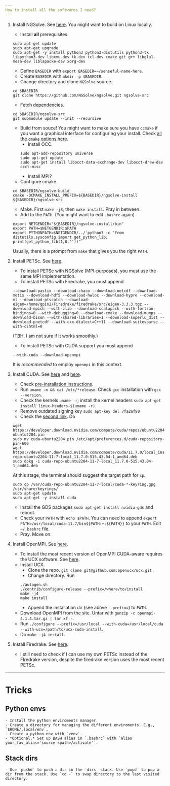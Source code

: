 ```yaml
---
How to install all the softwares I need?
---
```


1. Install NGSolve. See [here](https://docu.ngsolve.org/nightly/install/installlinux.html). You might want to build on Linux locally.

    - Install **all** prerequisites.
    ```
    sudo apt-get update
    sudo apt-get upgrade
    sudo apt-get -y install python3 python3-distutils python3-tk libpython3-dev libxmu-dev tk-dev tcl-dev cmake git g++ libglu1-mesa-dev liblapacke-dev xorg-dev
    ```
    - Define `BASEDIR` with `export BASEDIR=~/senseful-name-here`.
    - Create `BASEDIR` with `mkdir -p $BASEDIR`.
    - Change directory and clone `NGSolve` source.
    ```
    cd $BASEDIR
    git clone https://github.com/NGSolve/ngsolve.git ngsolve-src
    ```
    - Fetch dependencies.
    ```
    cd $BASEDIR/ngsolve-src
    git submodule update --init --recursive
    ```
    - Build from souce! You might want to make sure you have `ccmake` if you want a graphical interface for configuring your install. Check [all the `cmake` options here](https://docu.ngsolve.org/latest/install/cmakeoptions.html). 
        * Install OCC.
        ``` 
        sudo apt-add-repository universe
        sudo apt-get update
        sudo apt-get install libocct-data-exchange-dev libocct-draw-dev occt-misc
        ```
        * Install MPI?
    - Configure cmake.
    ```
    cd $BASEDIR/ngsolve-build
    cmake -DCMAKE_INSTALL_PREFIX=${BASEDIR}/ngsolve-install ${BASEDIR}/ngsolve-src
    ```
    - Make. First `make -j8`, then `make install`. Pray in between.
    - Add to the `PATH`. (You might want to edit `.bashrc` again)
    ```
    export NETGENDIR="${BASEDIR}/ngsolve-install/bin"
    export PATH=$NETGENDIR:$PATH
    export PYTHONPATH=$NETGENDIR/../`python3 -c "from distutils.sysconfig import get_python_lib; print(get_python_lib(1,0,''))"`
    ```
    Usually, there is a prompt from `make` that gives you the right `PATH`.

2. Install PETSc. See [here](https://petsc.org/release/install/).

	- To install PETSc with NGSolve (MPI-purposes), you must use the same MPI implementation. 
	- To install PETSc with Firedrake, you must append
	```
	--download-pastix --download-chaco --download-netcdf --download-metis --download-hdf5 --download-hwloc --download-hypre --download-ml --download-ptscotch --download-eigen=/home/gpin2/Firedrake/firedrake/src/eigen-3.3.3.tgz --download-mpich --with-zlib --download-scalapack --with-fortran-bindings=0 --with-debugging=0 --download-cmake --download-mumps --download-bison --with-shared-libraries=1 --download-superlu_dist --download-pnetcdf --with-cxx-dialect=C++11 --download-suitesparse --with-c2html=0
	``` 
    (TBH, I am not sure if it works smoothly.)

    - To install PETSc with CUDA support you must append
    ```
    --with-cuda --download-openmpi
    ```
    It is *recommended* to employ `openmpi` in this context.

3. Install CUDA. See [here](https://docs.nvidia.com/cuda/cuda-installation-guide-linux/index.html#ubuntu-installation) and [here](https://developer.nvidia.com/cuda-downloads?target_os=Linux&target_arch=x86_64&Distribution=Ubuntu&target_version=22.04&target_type=deb_local).

    - Check [pre-installation instructions](https://docs.nvidia.com/cuda/cuda-installation-guide-linux/index.html#pre-installation-actions). 
    - Run `uname -m && cat /etc/*release`. Check `gcc` installation with `gcc --version`.
    - Check the kernels `uname -r`; install the kernel headers `sudo apt-get install linux-headers-$(uname -r)`.
    - Remove outdated signing key `sudo apt-key del 7fa2af80`
    - Check the [second link](https://developer.nvidia.com/cuda-downloads?target_os=Linux&target_arch=x86_64&Distribution=Ubuntu&target_version=22.04&target_type=deb_local). Do
    ```
    wget https://developer.download.nvidia.com/compute/cuda/repos/ubuntu2204/x86_64/cuda-ubuntu2204.pin
    sudo mv cuda-ubuntu2204.pin /etc/apt/preferences.d/cuda-repository-pin-600
    wget https://developer.download.nvidia.com/compute/cuda/11.7.0/local_installers/cuda-repo-ubuntu2204-11-7-local_11.7.0-515.43.04-1_amd64.deb
    sudo dpkg -i cuda-repo-ubuntu2204-11-7-local_11.7.0-515.43.04-1_amd64.deb
    ```
    At this stage, the terminal should suggest the target path for `cp`.
    ```
    sudo cp /var/cuda-repo-ubuntu2204-11-7-local/cuda-*-keyring.gpg /usr/share/keyrings/
    sudo apt-get update
    sudo apt-get -y install cuda
    ```
    - Install the GDS packages `sudo apt-get install nvidia-gds` and reboot.
    - Check your `PATH` with `echo $PATH`. You can need to append `export PATH=/usr/local/cuda-11.7/bin${PATH:+:${PATH}}` to your `PATH`. Edit `~/.bashrc` file.
    - Pray. Move on.

0. Install OpenMPI. See [here](https://www.open-mpi.org/faq/?category=building#easy-build).
    - To install the most recent version of OpenMPI CUDA-aware requires the UCX software. See [here](https://github.com/openucx/ucx).
    - Install UCX.
        - Clone the repo. `git clone git@github.com:openucx/ucx.git`
        - Change directory. Run 
        ```
        ./autogen.sh
        ./contrib/configure-release --prefix=/where/to/install
        make -j4
        make install
        ```
        - Append the installation dir (see above `--prefix=`) to `PATH`.
    - Download OpenMPI from the site. Untar with `gunzip -c openmpi-4.1.4.tar.gz | tar xf -`.
    - Run `./configure --prefix=/usr/local --with-cuda=/usr/local/cuda --with-ucx=/path/to/ucx-cuda-install`.
    - Do `make -j4 install`.


5. Install Firedrake. See [here](https://www.firedrakeproject.org/download.html).

    - I still need to check if I can use my own PETSc instead of the FIredrake version, despite the firedrake version uses the most recent PETSc.

---

# Tricks

## Python envs
    
    - Install the python enviroments manager.
    - Create a directory for managing the different enviroments. E.g., `$HOME/.local/env`.
    - Create a python env with `venv`.
    - *Optional.* Set up BASH alias in `.bashrc` with `alias your_fav_alias='source <path>/activate'`.
    
## Stack dirs

    - Use `pushd` to push a dir in the `dirs` stack. Use `popd` to pop a dir from the stack. Use `cd -` to swap directory to the last visited directory.
